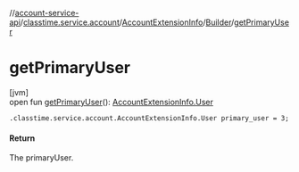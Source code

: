 //[account-service-api](../../../../index.md)/[classtime.service.account](../../index.md)/[AccountExtensionInfo](../index.md)/[Builder](index.md)/[getPrimaryUser](get-primary-user.md)

# getPrimaryUser

[jvm]\
open fun [getPrimaryUser](get-primary-user.md)(): [AccountExtensionInfo.User](../-user/index.md)

`.classtime.service.account.AccountExtensionInfo.User primary_user = 3;`

#### Return

The primaryUser.
